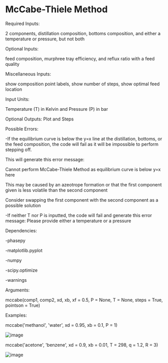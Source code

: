 # McCabe-Thiele Method 

Required Inputs: 

2 components, distillation composition, bottoms composition, and either a temperature or pressure, but not both

Optional Inputs: 

feed composition, murphree tray efficiency, and reflux ratio with a feed quality

Miscellaneous Inputs:

show composition point labels, show number of steps, show optimal feed location

Input Units: 

Temperature (T) in Kelvin and Pressure (P) in bar

Optional Outputs: Plot and Steps

Possible Errors: 

-If the equilibrium curve is below the y=x line at the distillation, bottoms, or the feed composition, the code will fail as it will be impossible to perform stepping off.

This will generate this error message: 

Cannot perform McCabe-Thiele Method as equilibrium curve is below y=x here
  
This may be caused by an azeotrope formation or that the first component given is less volatile than the second component
  
Consider swapping the first component with the second component as a possible solution

-If neither T nor P is inputted, the code will fail and generate this error message: Please provide either a temperature or a pressure

Dependencies:

-phasepy

-matplotlib.pyplot

-numpy

-scipy.optimize

-warnings

Arguments:

mccabe(comp1, comp2, xd, xb, xf = 0.5, P = None, T = None, steps = True, pointson = True)

Examples:

mccabe('methanol', 'water', xd = 0.95, xb = 0.1, P = 1)

![image](https://github.com/Victor-Liang-ChE/mccabepy/assets/112746859/a2e34606-5c08-4e4b-88d5-bfed572103b1)

mccabe('acetone', 'benzene', xd = 0.9, xb = 0.01, T = 298, q = 1.2, R = 3)

![image](https://github.com/Victor-Liang-ChE/mccabepy/assets/112746859/4785d239-66b7-402b-a5ba-af4dc924ebb4)


